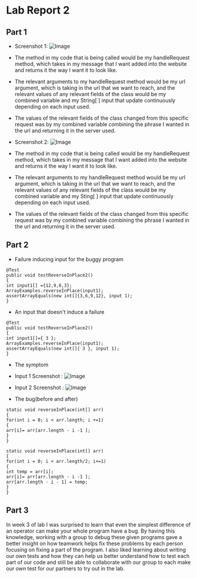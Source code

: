 # Lab Report 2
## Part 1
* Screenshot 1: ![Image]()
* The method in my code that is being called would be my handleRequest method, which takes in my message that I want added into the website and returns it the way I want it to look like.
* The relevant arguments to my handleRequest method would be my url argument, which is taking in the url that we want to reach, and the relevant values of any relevant fields of the class would be my combined variable and my String[ ] input that update continuously depending on each input used.
* The values of the relevant fields of the class changed from this specific request was by my combined variable combining the phrase I wanted in the url and returning it in the server used.

* Screenshot 2: ![Image]()
* The method in my code that is being called would be my handleRequest method, which takes in my message that I want added into the website and returns it the way I want it to look like.
* The relevant arguments to my handleRequest method would be my url argument, which is taking in the url that we want to reach, and the relevant values of any relevant fields of the class would be my combined variable and my Sting[ ] input that update continuously depending on each input used.
* The values of the relevant fields of the class changed from this specific request was by my combined variable combining the phrase I wanted in the url and returning it in the server used.

## Part 2
* Failure inducing input for the buggy program
```
@Test
public void testReverseInPlace2()
{
int input1[] ={12,9,6,3};
ArrayExamples.reverseInPlace(input1);
assertArrayEquals(new int[]{3,6,9,12}, input 1);
}
```
* An input that doesn't induce a failure
```
@Test
public void testReverseInPlace2()
{
int input1[]={ 3 };
ArrayExamples.reverseInPlace(input1);
assertArrayEquals(new int[]{ 3 }, input 1);
}
```
* The symptom
* Input 1 Screenshot : ![Image]()
* Input 2 Screenshot : ![Image]()

* The bug(before and after)
```
static void reverseInPlace(int[] arr)
{
for(int i = 0; i < arr.length; i +=1)
{
arr[i]= arr[arr.length - i -1 ];
}
}
```
```
static void reverseInPlace(int[] arr)
{
for(int i = 0; i < arr.length/2; i+=1)
{
int temp = arr[i];
arr[i]= arr[arr.length - i -1 ];
arr[arr.length - i - 1] = temp;
}
}
```


## Part 3
In week 3 of lab I was surprised to learn that even the simplest difference of an operator can make your whole program have a bug. By having this knowledge, working with a group to debug these given programs gave a better insight on how teamwork helps fix these problems by each person focusing on fixing a part of the program. I also liked learning about writing our own tests and how they can help us better understand how to test each part of our code and still be able to collaborate with our group to each make our own test for our partners to try out in the lab.
